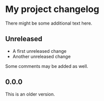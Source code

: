 # My project changelog

There might be some additional text here.

## Unreleased

- A first unreleased change
- Another unreleased change

Some comments may be added as well.

## 0.0.0

This is an older version.
